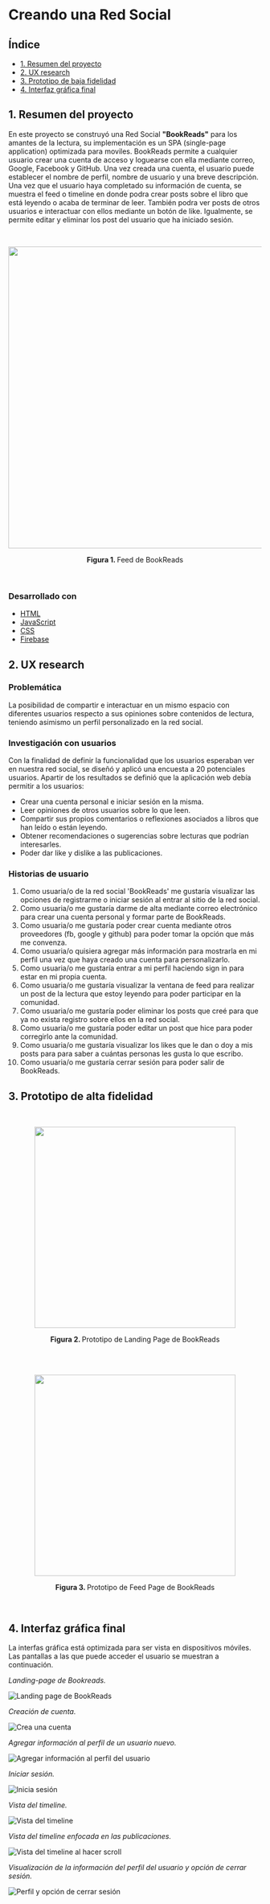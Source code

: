 # Creando una Red Social

## Índice

- [1. Resumen del proyecto](#1-Resumen-del-proyecto)
- [2. UX research](#2-UX-research)
- [3. Prototipo de baja fidelidad](#3-Prototipo-de-baja-fidelidad)
- [4. Interfaz gráfica final](#5-Interfaz-gráfica-final)

## 1. Resumen del proyecto

En este proyecto se construyó una Red Social **"BookReads"** para los amantes de la lectura, su implementación es un SPA (single-page application) optimizada para moviles. BookReads permite a cualquier usuario crear una cuenta de acceso y loguearse con ella mediante correo, Google, Facebook y GitHub. Una vez creada una cuenta, el usuario puede establecer el nombre de perfil, nombre de usuario y una breve descripción. Una vez que el usuario haya completado su información de cuenta, se muestra el feed o timeline en donde podra crear posts sobre el libro que está leyendo o acaba de terminar de leer. También podra ver posts de otros usuarios e interactuar con ellos mediante un botón de like. Igualmente, se permite editar y eliminar los post del usuario que ha iniciado sesión.

<br>

<p align="center">
<img 
height = "600"
src="images/feed.png"/>
</p>     
<p align="center"><strong>Figura 1. </strong>Feed de BookReads</p>
<br/>

### Desarrollado con

- [HTML](https://developer.mozilla.org/en-US/docs/Glossary/HTML)
- [JavaScript](https://www.javascript.com/)
- [CSS](https://developer.mozilla.org/en-US/docs/Web/CSS)
- [Firebase](https://firebase.google.com/?hl=es-419)

## 2. UX research

### Problemática 
La posibilidad de compartir e interactuar en un mismo espacio con diferentes usuarios respecto a sus opiniones sobre contenidos de lectura, teniendo asimismo un perfil personalizado en la red social. 

### Investigación con usuarios
Con la finalidad de definir la funcionalidad que los usuarios esperaban ver en nuestra red social, se diseñó y aplicó una encuesta a 20 potenciales usuarios. Apartir de los resultados se definió que la aplicación web debía permitir a los usuarios: 
- Crear una cuenta personal e iniciar sesión en la misma. 
- Leer opiniones de otros usuarios sobre lo que leen. 
- Compartir sus propios comentarios o reflexiones asociados a libros que han leído o están leyendo. 
- Obtener recomendaciones o sugerencias sobre lecturas que podrían interesarles.
- Poder dar like y dislike a las publicaciones. 

### Historias de usuario
1. Como usuaria/o de la red social 'BookReads' me gustaría visualizar las opciones de registrarme o iniciar sesión al entrar al sitio de la red social.
2. Como usuaria/o me gustaría darme de alta mediante correo electrónico para crear una cuenta personal y formar parte de BookReads.
3. Como usuaria/o me gustaría poder crear cuenta mediante otros proveedores (fb, google y github) para poder tomar la opción que más me convenza.
4. Como usuaria/o quisiera agregar más información para mostrarla en mi perfil una vez que haya creado una cuenta para personalizarlo.
5. Como usuaria/o me gustaría entrar a mi perfil haciendo sign in para estar en mi propia cuenta.
6. Como usuaria/o me gustaría visualizar la ventana de feed para realizar un post de la lectura que estoy leyendo para poder participar en la comunidad.
7. Como usuaria/o me gustaría poder eliminar los posts que creé para que ya no exista registro sobre ellos en la red social.
8. Como usuaria/o me gustaría poder editar un post que hice para poder corregirlo ante la comunidad. 
9. Como usuaria/o me gustaría visualizar los likes que le dan o doy a mis posts para para saber a cuántas personas les gusta lo que escribo.
10. Como usuaria/o me gustaría cerrar sesión para poder salir de BookReads.

## 3. Prototipo de alta fidelidad
<br/>
<p align="center">
<img 
height = "400"
src="images/landingPrototype.png"/>
</p>     
<p align="center"><strong>Figura 2. </strong>Prototipo de Landing Page de BookReads</p>
<br/>

<br/>
<p align="center">
<img 
height = "400"
src="images/feedPrototype.png"/>
</p>     
<p align="center"><strong>Figura 3. </strong>Prototipo de Feed Page de BookReads</p>
<br/>

## 4. Interfaz gráfica final
La interfas gráfica está optimizada para ser vista en dispositivos móviles. Las pantallas a las que puede acceder el usuario se muestran a continuación.

*Landing-page de Bookreads.*

![Landing page de BookReads](./src/assets/bookreads-landing.png)<br>

*Creación de cuenta.*

![Crea una cuenta](./src/assets/bookreads-create-acc.png)<br>

*Agregar información al perfil de un usuario nuevo.*

![Agregar información al perfil del usuario](./src/assets/bookreads-add-info.png)<br>

*Iniciar sesión.*

![Inicia sesión](./src/assets/bookreads-sign-in.png)<br>

*Vista del timeline.*

![Vista del timeline](./src/assets/bookreads-timeline.png)<br>

*Vista del timeline enfocada en las publicaciones.*

![Vista del timeline al hacer scroll](./src/assets/bookreads-timeline-2.png)<br>

*Visualización de la información del perfil del usuario y opción de cerrar sesión.*

![Perfil y opción de cerrar sesión](./src/assets/bookreads-user-profile.png)<br>
